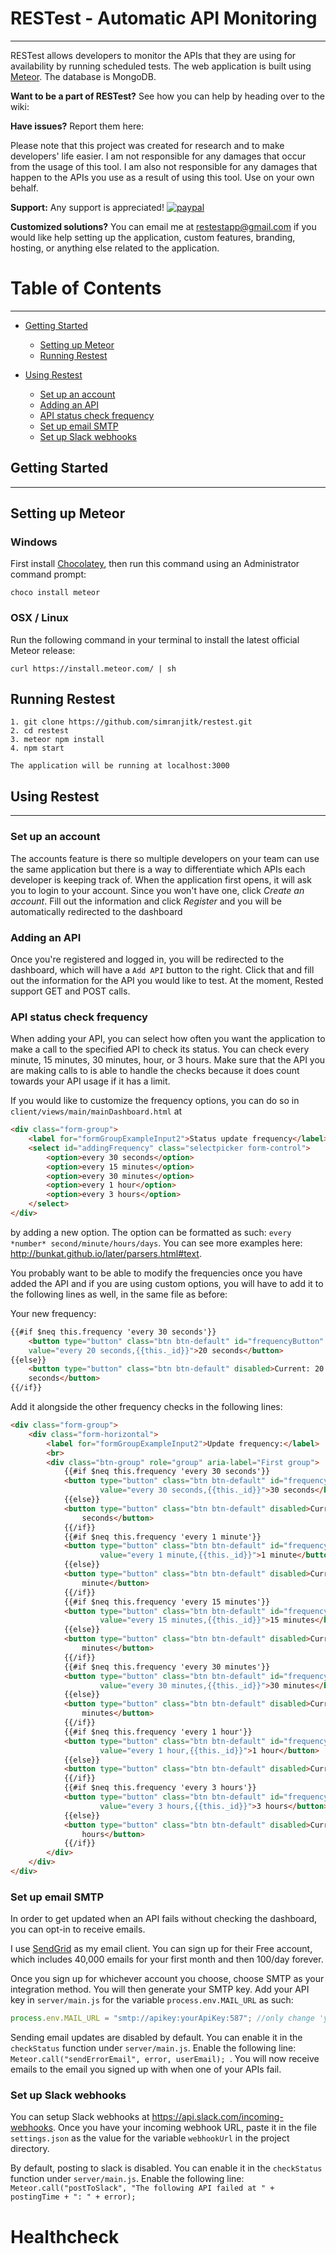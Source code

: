 # RESTest - Automatic API Monitoring

------

RESTest allows developers to monitor the APIs that they are using for availability by running scheduled tests. The web application is built using [Meteor](https://www.meteor.com/). The database is MongoDB. 

**Want to be a part of RESTest?** See how you can help by heading over to the wiki: 

**Have issues?** Report them here: 

Please note that this project was created for research and to make developers' life easier. I am not responsible for any damages that occur from the usage of this tool. I am also not responsible for any damages that happen to the APIs you use as a result of using this tool. Use on your own behalf. 

**Support:** Any support is appreciated! [![paypal](https://www.paypalobjects.com/webstatic/en_US/i/buttons/PP_logo_h_100x26.png)](https://www.paypal.me/restest)

**Customized solutions?** You can email me at restestapp@gmail.com if you would like help setting up the application, custom features, branding, hosting, or anything else related to the application. 

# Table of Contents

------

- [Getting Started](https://github.com/Simranjitk/restest/blob/master/README.md#getting-started)

  - [Setting up Meteor](https://github.com/Simranjitk/restest/blob/master/README.md#setting-up-meteor)
  - [Running Restest](https://github.com/Simranjitk/restest/blob/master/README.md#running-restest)

- [Using Restest](https://github.com/Simranjitk/restest/blob/master/README.md#using-restest)

  - [Set up an account](https://github.com/Simranjitk/restest/blob/master/README.md#set-up-an-account)
  - [Adding an API](https://github.com/Simranjitk/restest/blob/master/README.md#adding-an-api)
  - [API status check frequency](https://github.com/Simranjitk/restest/blob/master/README.md#api-status-check-frequency)
  - [Set up email SMTP](https://github.com/Simranjitk/restest/blob/master/README.md#set-up-email-smtp)
  - [Set up Slack webhooks](https://github.com/Simranjitk/restest/blob/master/README.md#set-up-slack-webhooks)

  

## Getting Started

------

## Setting up Meteor

### Windows

First install [Chocolatey](https://chocolatey.org/install), then run this command using an Administrator command prompt: 

`choco install meteor`

### OSX / Linux

Run the following command in your terminal to install the latest official Meteor release: 

`curl https://install.meteor.com/ | sh`

## Running Restest

```
1. git clone https://github.com/simranjitk/restest.git
2. cd restest
3. meteor npm install
4. npm start

The application will be running at localhost:3000
```



## Using Restest

------

### Set up an account

The accounts feature is there so multiple developers on your team can use the same application but there is a way to differentiate which APIs each developer is keeping track of. When the application first opens, it will ask you to login to your account. Since you won't have one, click *Create an account*. Fill out the information and click *Register* and you will be automatically redirected to the dashboard

### Adding an API

 Once you're registered and logged in, you will be redirected to the dashboard, which will have a `Add API` button to the right. Click that and fill out the information for the API you would like to test. At the moment, Rested support GET and POST calls.

### API status check frequency

When adding your API, you can select how often you want the application to make a call to the specified API to check its status. You can check every minute, 15 minutes, 30 minutes, hour, or 3 hours. Make sure that the API you are making calls to is able to handle the checks because it does count towards your API usage if it has a limit. 

If you would like to customize the frequency options, you can do so in `client/views/main/mainDashboard.html` at

```html
<div class="form-group">
    <label for="formGroupExampleInput2">Status update frequency</label>
    <select id="addingFrequency" class="selectpicker form-control">
        <option>every 30 seconds</option>
        <option>every 15 minutes</option>
        <option>every 30 minutes</option>
        <option>every 1 hour</option>
        <option>every 3 hours</option>
    </select>
</div>
```

by adding a new option. The option can be formatted as such: `every *number* second/minute/hours/days`. You can see more examples here: http://bunkat.github.io/later/parsers.html#text. 

You probably want to be able to modify the frequencies once you have added the API and if you are using custom options, you will have to add it to the following lines as well, in the same file as before:

Your new frequency:

```html
{{#if $neq this.frequency 'every 30 seconds'}}
	<button type="button" class="btn btn-default" id="frequencyButton" data-	
	value="every 20 seconds,{{this._id}}">20 seconds</button>
{{else}}
	<button type="button" class="btn btn-default" disabled>Current: 20 	
	seconds</button>
{{/if}} 
```

Add it alongside the other frequency checks in the following lines:

```html
<div class="form-group">
    <div class="form-horizontal">
        <label for="formGroupExampleInput2">Update frequency:</label>
        <br>
        <div class="btn-group" role="group" aria-label="First group">
            {{#if $neq this.frequency 'every 30 seconds'}}
            <button type="button" class="btn btn-default" id="frequencyButton" data-	
                    value="every 30 seconds,{{this._id}}">30 seconds</button>
            {{else}}
            <button type="button" class="btn btn-default" disabled>Current: 30 	
                seconds</button>
            {{/if}} 
            {{#if $neq this.frequency 'every 1 minute'}}
            <button type="button" class="btn btn-default" id="frequencyButton" data-
                    value="every 1 minute,{{this._id}}">1 minute</button>
            {{else}}
            <button type="button" class="btn btn-default" disabled>Current: 1 
                minute</button>
            {{/if}} 
            {{#if $neq this.frequency 'every 15 minutes'}}
            <button type="button" class="btn btn-default" id="frequencyButton" data-
                    value="every 15 minutes,{{this._id}}">15 minutes</button>
            {{else}}
            <button type="button" class="btn btn-default" disabled>Current: 15 
                minutes</button>
            {{/if}}
            {{#if $neq this.frequency 'every 30 minutes'}}
            <button type="button" class="btn btn-default" id="frequencyButton" data-
                    value="every 30 minutes,{{this._id}}">30 minutes</button>
            {{else}}
            <button type="button" class="btn btn-default" disabled>Current: 30 
                minutes</button>
            {{/if}}
            {{#if $neq this.frequency 'every 1 hour'}}
            <button type="button" class="btn btn-default" id="frequencyButton" data-
                    value="every 1 hour,{{this._id}}">1 hour</button>
            {{else}}
            <button type="button" class="btn btn-default" disabled>Current: 1 hour</button>
            {{/if}}
            {{#if $neq this.frequency 'every 3 hours'}}
            <button type="button" class="btn btn-default" id="frequencyButton" data-
                    value="every 3 hours,{{this._id}}">3 hours</button>
            {{else}}
            <button type="button" class="btn btn-default" disabled>Current: 3 
                hours</button>
            {{/if}}
        </div>
    </div>
</div>
```



### Set up email SMTP 

In order to get updated when an API fails without checking the dashboard, you can opt-in to receive emails. 

I use [SendGrid](https://sendgrid.com) as my email client. You can sign up for their Free account, which includes 40,000 emails for your first month and then 100/day forever. 

Once you sign up for whichever account you choose, choose SMTP as your integration method. You will then generate your SMTP key. Add your API key in `server/main.js` for the variable `process.env.MAIL_URL` as such:

```javascript
process.env.MAIL_URL = "smtp://apikey:yourApiKey:587"; //only change 'yourApiKey' and the port(if required)
```

Sending email updates are disabled by default. You can enable it in the `checkStatus` function under `server/main.js`. Enable the following line: `Meteor.call("sendErrorEmail", error, userEmail); `. You will now receive emails to the email you signed up with when one of your APIs fail. 



### Set up Slack webhooks

You can setup Slack webhooks at https://api.slack.com/incoming-webhooks. Once you have your incoming webhook URL, paste it in the file `settings.json` as the value for the variable `webhookUrl` in the project directory. 

By default, posting to slack is disabled. You can enable it in the `checkStatus` function under `server/main.js`. Enable the following line: `Meteor.call("postToSlack", "The following API failed at " + postingTime + ": " + error);`



# Healthcheck
